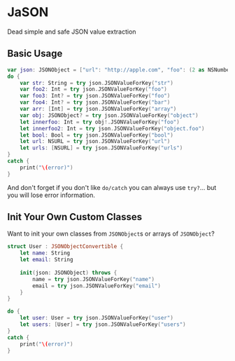 # JaSON
Dead simple and safe JSON value extraction

## Basic Usage

```Swift
var json: JSONObject = ["url": "http://apple.com", "foo": (2 as NSNumber), "str": "Hello, World!", "array": [1,2,3,4,7], "object": ["foo": (3 as NSNumber), "str": "Hello, World!"], "bool": (true as NSNumber), "urls": ["http://apple.com", "http://google.com"], "user": ["name": "Jason", "email": "email@email.com"], "users": [["name": "Jason", "email": "email@email.com"], ["name": "Bob", "email": "bob@email.com"]]]
do {
    var str: String = try json.JSONValueForKey("str")
    var foo2: Int = try json.JSONValueForKey("foo")
    var foo3: Int? = try json.JSONValueForKey("foo")
    var foo4: Int? = try json.JSONValueForKey("bar")
    var arr: [Int] = try json.JSONValueForKey("array")
    var obj: JSONObject? = try json.JSONValueForKey("object")
    let innerfoo: Int = try obj!.JSONValueForKey("foo")
    let innerfoo2: Int = try json.JSONValueForKey("object.foo")
    let bool: Bool = try json.JSONValueForKey("bool")
    let url: NSURL = try json.JSONValueForKey("url")
    let urls: [NSURL] = try json.JSONValueForKey("urls")
}
catch {
    print("\(error)")
}
```

And don't forget if you don't like `do/catch` you can always use `try?`... but you will lose error information.

## Init Your Own Custom Classes

Want to init your own classes from `JSONObject`s or arrays of `JSONObject`?

```Swift
struct User : JSONObjectConvertible {
    let name: String
    let email: String
    
    init(json: JSONObject) throws {
        name = try json.JSONValueForKey("name")
        email = try json.JSONValueForKey("email")
    }
}

do {
    let user: User = try json.JSONValueForKey("user")
    let users: [User] = try json.JSONValueForKey("users")
}
catch {
    print("\(error)")
}
```
